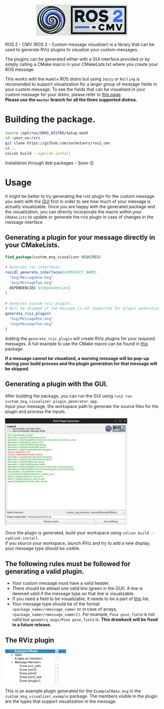 <div align="center">
  <img src="custom_msg_visualizer/base_files/custom_msg_visualizer_logo.png" alt="Logo" width="300"/>
</div>
<br>
ROS 2 - CMV (ROS 2 - Custom message visualizer) is a library that can be used to generate RViz plugins to visualize your custom messages. 

The plugins can be generated either with a GUI interface provided or by simply calling a CMake macro in your CMakeLists.txt where you create your ROS message.

This works with the ```Humble``` ROS distro but using ```Jazzy``` or ```Rolling``` is recomended to support visualization for a larger group of message fields in your custom message. To see the fields that can be visualized in your custom message for your distro, please refer to [this page](SupportedTypes.md). 
<br>**Please use the ```master``` branch for all the three supported distros.**

# Building the package.

```bash
source /opt/ros/$ROS_DISTRO/setup.bash
cd <your_ws>/src
git clone https://github.com/suchetanrs/ros2_cmv
cd ..
colcon build --symlink-install
```
Installation through deb packages - Soon 😉

# Usage
It might be better to try generating the rviz plugin for the custom message you want with the [GUI](#generating-a-plugin-with-the-gui) first in order to see how much of your message is actually visualizable. Once you are happy with the generated package and the visualization, you can directly incorporate the macro within your ```CMakeLists``` to update or generate the rviz plugin in case of changes in the message interface.

## Generating a plugin for your message directly in your CMakeLists.

```CMake
find_package(custom_msg_visualizer REQUIRED)

# Generate ros interfaces
rosidl_generate_interfaces(${PROJECT_NAME}
  "msg/MessageOne.msg"
  "msg/MessageTwo.msg"
  DEPENDENCIES ${dependencies}
)

# Generate custom rviz plugins. 
# Will be skipped if the message is not supported for plugin generation.
generate_rviz_plugin(
  "msg/MessageOne.msg"
  "msg/MessageTwo.msg"
)
```

Adding the ```generate_rviz_plugin``` will create RViz plugins for your required messages. A full example to use the CMake macro can be found in [this](custom_msg_visualizer_example) package.

**If a message cannot be visualized, a warning message will be pop-up during your build process and the plugin generation for that message will be skipped.**

## Generating a plugin with the GUI.

After building the package, you can run the GUI using ```ros2 run custom_msg_visualizer plugin_generator_app```.<br> Input your message, the workspace path to generate the source files for the plugin and process the inputs.

<img src="img/gui.png" alt="GUI" width="400"/>

Once the plugin is generated, build your workspace using ```colcon build --symlink-install```. <br>
If you source your workspace, launch RViz and try to add a new display, your message type should be visible.

## The following rules must be followed for generating a valid plugin.
- Your custom message must have a valid header.
- There should be atleast one valid line (green in the GUI). A line is deemed valid if the message type on that line is visualizable.
- If you need a field to be visualizable, it needs to be a part of [this](SupportedTypes.md) list.
- Your message type should be of the format ```<package_name>/<message_name>``` or in case of arrays, ```<package_name>/<message_name>[]```. For example, ```Pose pose_field``` is not valid but ```geometry_msgs/Pose pose_field``` is. **This drawback will be fixed in a future release.**

## The RViz plugin

<img src="img/rviz_display.png" alt="rviz_display" width="200"/>

This is an example plugin generated for the ```ExampleCMake.msg``` in the ```custom_msg_visualizer_example``` package. The members visible in the plugin are the types that support visualization in the message.

<!-- ## To run the example of plugin generation -->